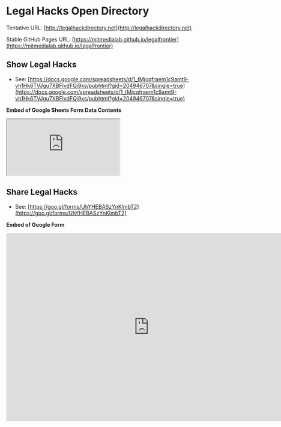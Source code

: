 # Legal Hacks Open Directory

Tentative URL: [http://legalhackdirectory.net](http://legalhackdirectory.net)

Stable GitHub Pages URL: [https://mitmedialab.github.io/legalfrontier](https://mitmedialab.github.io/legalfrontier)

## Show Legal Hacks

* See: [https://docs.google.com/spreadsheets/d/1_tMjcqfraem1c9amt9-vh1Hk6TVJgu7XBFlvdFQj9xs/pubhtml?gid=204946707&single=true](https://docs.google.com/spreadsheets/d/1_tMjcqfraem1c9amt9-vh1Hk6TVJgu7XBFlvdFQj9xs/pubhtml?gid=204946707&single=true)

**Embed of Google Sheets Form Data Contents**

<iframe src="https://docs.google.com/spreadsheets/d/1_tMjcqfraem1c9amt9-vh1Hk6TVJgu7XBFlvdFQj9xs/pubhtml?widget=true&amp;headers=false"></iframe>

## Share Legal Hacks

* See: [https://goo.gl/forms/UhYHEBASzYnKlmbT2](https://goo.gl/forms/UhYHEBASzYnKlmbT2)

**Embed of Google Form**

<iframe src="https://docs.google.com/forms/d/e/1FAIpQLSdKoHIeVt2B0RD8yFJeLj5U6dUdX0Od2StUyuQSykmEsAT67g/viewform?embedded=true" width="760" height="500" frameborder="0" marginheight="0" marginwidth="0">Loading...</iframe>
